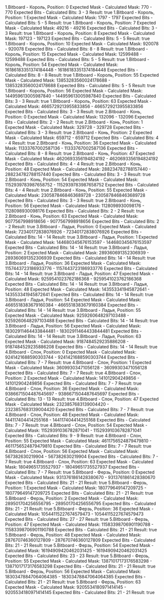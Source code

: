 1.Bitboard - Король, Position: 0
Expected Mask - Calculated Mask: 770 - 770
Expected Bits - Calculated Bits: 3 - 3
Result: true
1.Bitboard - Король, Position: 1
Expected Mask - Calculated Mask: 1797 - 1797
Expected Bits - Calculated Bits: 5 - 5
Result: true
1.Bitboard - Король, Position: 7
Expected Mask - Calculated Mask: 49216 - 49216
Expected Bits - Calculated Bits: 3 - 3
Result: true
1.Bitboard - Король, Position: 8
Expected Mask - Calculated Mask: 197123 - 197123
Expected Bits - Calculated Bits: 5 - 5
Result: true
1.Bitboard - Король, Position: 10
Expected Mask - Calculated Mask: 920078 - 920078
Expected Bits - Calculated Bits: 8 - 8
Result: true
1.Bitboard - Король, Position: 15
Expected Mask - Calculated Mask: 12599488 - 12599488
Expected Bits - Calculated Bits: 5 - 5
Result: true
1.Bitboard - Король, Position: 54
Expected Mask - Calculated Mask: 16186183351374184448 - 16186183351374184448
Expected Bits - Calculated Bits: 8 - 8
Result: true
1.Bitboard - Король, Position: 55
Expected Mask - Calculated Mask: 13853283560024178688 - 13853283560024178688
Expected Bits - Calculated Bits: 5 - 5
Result: true
1.Bitboard - Король, Position: 56
Expected Mask - Calculated Mask: 144959613005987840 - 144959613005987840
Expected Bits - Calculated Bits: 3 - 3
Result: true
1.Bitboard - Король, Position: 63
Expected Mask - Calculated Mask: 4665729213955833856 - 4665729213955833856
Expected Bits - Calculated Bits: 3 - 3
Result: true
2.Bitboard - Конь, Position: 0
Expected Mask - Calculated Mask: 132096 - 132096
Expected Bits - Calculated Bits: 2 - 2
Result: true
2.Bitboard - Конь, Position: 1
Expected Mask - Calculated Mask: 329728 - 329728
Expected Bits - Calculated Bits: 3 - 3
Result: true
2.Bitboard - Конь, Position: 2
Expected Mask - Calculated Mask: 659712 - 659712
Expected Bits - Calculated Bits: 4 - 4
Result: true
2.Bitboard - Конь, Position: 36
Expected Mask - Calculated Mask: 11333767002587136 - 11333767002587136
Expected Bits - Calculated Bits: 8 - 8
Result: true
2.Bitboard - Конь, Position: 47
Expected Mask - Calculated Mask: 4620693356194824192 - 4620693356194824192
Expected Bits - Calculated Bits: 4 - 4
Result: true
2.Bitboard - Конь, Position: 48
Expected Mask - Calculated Mask: 288234782788157440 - 288234782788157440
Expected Bits - Calculated Bits: 3 - 3
Result: true
2.Bitboard - Конь, Position: 54
Expected Mask - Calculated Mask: 1152939783987658752 - 1152939783987658752
Expected Bits - Calculated Bits: 4 - 4
Result: true
2.Bitboard - Конь, Position: 55
Expected Mask - Calculated Mask: 2305878468463689728 - 2305878468463689728
Expected Bits - Calculated Bits: 3 - 3
Result: true
2.Bitboard - Конь, Position: 56
Expected Mask - Calculated Mask: 1128098930098176 - 1128098930098176
Expected Bits - Calculated Bits: 2 - 2
Result: true
2.Bitboard - Конь, Position: 63
Expected Mask - Calculated Mask: 9077567998918656 - 9077567998918656
Expected Bits - Calculated Bits: 2 - 2
Result: true
3.Bitboard - Ладья, Position: 0
Expected Mask - Calculated Mask: 72340172838076926 - 72340172838076926
Expected Bits - Calculated Bits: 14 - 14
Result: true
3.Bitboard - Ладья, Position: 1
Expected Mask - Calculated Mask: 144680345676153597 - 144680345676153597
Expected Bits - Calculated Bits: 14 - 14
Result: true
3.Bitboard - Ладья, Position: 2
Expected Mask - Calculated Mask: 289360691352306939 - 289360691352306939
Expected Bits - Calculated Bits: 14 - 14
Result: true
3.Bitboard - Ладья, Position: 36
Expected Mask - Calculated Mask: 1157443723186933776 - 1157443723186933776
Expected Bits - Calculated Bits: 14 - 14
Result: true
3.Bitboard - Ладья, Position: 47
Expected Mask - Calculated Mask: 9259541023762186368 - 9259541023762186368
Expected Bits - Calculated Bits: 14 - 14
Result: true
3.Bitboard - Ладья, Position: 48
Expected Mask - Calculated Mask: 143553341945872641 - 143553341945872641
Expected Bits - Calculated Bits: 14 - 14
Result: true
3.Bitboard - Ладья, Position: 54
Expected Mask - Calculated Mask: 4665518383679160384 - 4665518383679160384
Expected Bits - Calculated Bits: 14 - 14
Result: true
3.Bitboard - Ладья, Position: 55
Expected Mask - Calculated Mask: 9259260648297103488 - 9259260648297103488
Expected Bits - Calculated Bits: 14 - 14
Result: true
3.Bitboard - Ладья, Position: 56
Expected Mask - Calculated Mask: 18302911464433844481 - 18302911464433844481
Expected Bits - Calculated Bits: 14 - 14
Result: true
3.Bitboard - Ладья, Position: 63
Expected Mask - Calculated Mask: 9187484529235886208 - 9187484529235886208
Expected Bits - Calculated Bits: 14 - 14
Result: true
4.Bitboard - Слон, Position: 0
Expected Mask - Calculated Mask: 9241421688590303744 - 9241421688590303744
Expected Bits - Calculated Bits: 7 - 7
Result: true
4.Bitboard - Слон, Position: 1
Expected Mask - Calculated Mask: 36099303471056128 - 36099303471056128
Expected Bits - Calculated Bits: 7 - 7
Result: true
4.Bitboard - Слон, Position: 2
Expected Mask - Calculated Mask: 141012904249856 - 141012904249856
Expected Bits - Calculated Bits: 7 - 7
Result: true
4.Bitboard - Слон, Position: 36
Expected Mask - Calculated Mask: 9386671504487645697 - 9386671504487645697
Expected Bits - Calculated Bits: 13 - 13
Result: true
4.Bitboard - Слон, Position: 47
Expected Mask - Calculated Mask: 2323857683139004420 - 2323857683139004420
Expected Bits - Calculated Bits: 7 - 7
Result: true
4.Bitboard - Слон, Position: 48
Expected Mask - Calculated Mask: 144117404414255168 - 144117404414255168
Expected Bits - Calculated Bits: 7 - 7
Result: true
4.Bitboard - Слон, Position: 54
Expected Mask - Calculated Mask: 11529391036782871041 - 11529391036782871041
Expected Bits - Calculated Bits: 9 - 9
Result: true
4.Bitboard - Слон, Position: 55
Expected Mask - Calculated Mask: 4611756524879479810 - 4611756524879479810
Expected Bits - Calculated Bits: 7 - 7
Result: true
4.Bitboard - Слон, Position: 56
Expected Mask - Calculated Mask: 567382630219904 - 567382630219904
Expected Bits - Calculated Bits: 7 - 7
Result: true
4.Bitboard - Слон, Position: 63
Expected Mask - Calculated Mask: 18049651735527937 - 18049651735527937
Expected Bits - Calculated Bits: 7 - 7
Result: true
5.Bitboard - Ферзь, Position: 0
Expected Mask - Calculated Mask: 9313761861428380670 - 9313761861428380670
Expected Bits - Calculated Bits: 21 - 21
Result: true
5.Bitboard - Ферзь, Position: 1
Expected Mask - Calculated Mask: 180779649147209725 - 180779649147209725
Expected Bits - Calculated Bits: 21 - 21
Result: true
5.Bitboard - Ферзь, Position: 2
Expected Mask - Calculated Mask: 289501704256556795 - 289501704256556795
Expected Bits - Calculated Bits: 21 - 21
Result: true
5.Bitboard - Ферзь, Position: 36
Expected Mask - Calculated Mask: 10544115227674579473 - 10544115227674579473
Expected Bits - Calculated Bits: 27 - 27
Result: true
5.Bitboard - Ферзь, Position: 47
Expected Mask - Calculated Mask: 11583398706901190788 - 11583398706901190788
Expected Bits - Calculated Bits: 21 - 21
Result: true
5.Bitboard - Ферзь, Position: 48
Expected Mask - Calculated Mask: 287670746360127809 - 287670746360127809
Expected Bits - Calculated Bits: 21 - 21
Result: true
5.Bitboard - Ферзь, Position: 54
Expected Mask - Calculated Mask: 16194909420462031425 - 16194909420462031425
Expected Bits - Calculated Bits: 23 - 23
Result: true
5.Bitboard - Ферзь, Position: 55
Expected Mask - Calculated Mask: 13871017173176583298 - 13871017173176583298
Expected Bits - Calculated Bits: 21 - 21
Result: true
5.Bitboard - Ферзь, Position: 56
Expected Mask - Calculated Mask: 18303478847064064385 - 18303478847064064385
Expected Bits - Calculated Bits: 21 - 21
Result: true
5.Bitboard - Ферзь, Position: 63
Expected Mask - Calculated Mask: 9205534180971414145 - 9205534180971414145
Expected Bits - Calculated Bits: 21 - 21
Result: true
